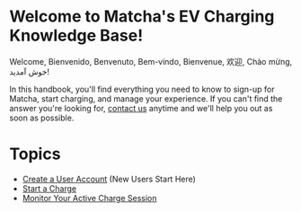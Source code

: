 # Welcome to Matcha's EV Charging Knowledge Base!

Welcome, Bienvenido, Benvenuto, Bem-vindo, Bienvenue, 欢迎, Chào mừng, خوش آمدید!

In this handbook, you'll find everything you need to know to sign-up for Matcha, start charging, and manage your experience. If you can't find the answer you're looking for, [contact us](https://www.matchaelectric.com/contact) anytime and we'll help you out as soon as possible.

# Topics

* [Create a User Account](https://github.com/Matcha-Electric/manual/blob/main/create-a-user-account.md) (New Users Start Here)
* [Start a Charge](https://github.com/Matcha-Electric/manual/blob/main/start-a-charge.md)
* [Monitor Your Active Charge Session](https://github.com/Matcha-Electric/manual/blob/main/monitor-your-charge-session.md)

  
